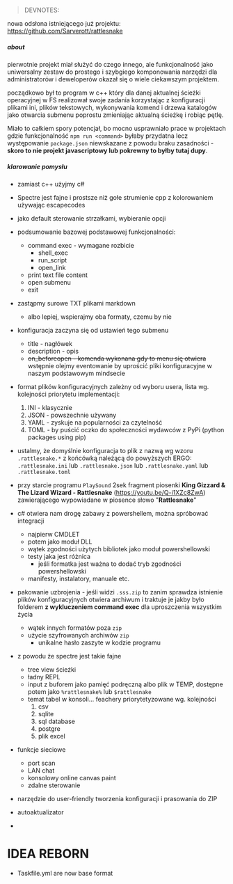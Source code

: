 

> DEVNOTES:

nowa odsłona istniejącego już projektu: https://github.com/Sarverott/rattlesnake
##### about
pierwotnie projekt miał służyć do czego innego, ale funkcjonalność jako uniwersalny zestaw do prostego i szybgiego komponowania narzędzi dla administratorów i deweloperów okazał się o wiele ciekawszym projektem.

począdkowo był to program w c++ który dla danej aktualnej ścieżki operacyjnej w FS realizował swoje zadania korzystając z konfiguracji plikami ini, plików tekstowych, wykonywania komend i drzewa katalogów jako otwarcia submenu poprostu zmieniając aktualną ścieżkę i robiąc pętlę. 

Miało to całkiem spory potencjał, bo mocno usprawniało prace w projektach gdzie funkcjonalność `npm run <command>` byłaby przydatna lecz występowanie `package.json` niewskazane z powodu braku zasadności - **skoro to nie projekt javascriptowy lub pokrewny to byłby tutaj dupy**.


##### klarowanie pomysłu
- zamiast c++ użyjmy c#
- Spectre jest fajne i prostsze niż gołe strumienie cpp z kolorowaniem używając escapecodes
- jako default sterowanie strzałkami, wybieranie opcji
- podsumowanie bazowej podstawowej funkcjonalności:
	- command exec - wymagane rozbicie
		- shell_exec
		- run_script
		- open_link
	- print text file content
	- open submenu
	- exit
- zastąpmy surowe TXT plikami markdown
	- albo lepiej, wspierajmy oba formaty, czemu by nie
- konfiguracja zaczyna się od ustawień tego submenu
	- title - nagłówek
	- description - opis
	- ~~on_beforeopen - komenda wykonana gdy to menu się otwiera~~ wstępnie olejmy eventowanie by uprościć pliki konfiguracyjne w naszym podstawowym mindsecie
- format plików konfiguracyjnych zależny od wyboru usera, lista wg. kolejności priorytetu implementacji:
	1. INI - klasycznie
	2. JSON - powszechnie używany
	3. YAML - zyskuje na popularności za czytelność
	4. TOML - by puścić oczko do społeczności wydawców z PyPi (python packages using pip)
- ustalmy, że domyślnie konfiguracja to plik z nazwą wg wzoru `.rattlesnake.*` z końcówką należącą do powyższych ERGO: `.rattlesnake.ini` lub `.rattlesnake.json` lub `.rattlesnake.yaml` lub `.rattlesnake.toml`
- przy starcie programu `PlaySound` 2sek fragment piosenki **King Gizzard & The Lizard Wizard - Rattlesnake** (https://youtu.be/Q-i1XZc8ZwA) zawierającego wypowiadane w piosence słowo "**Rattlesnake**"


- c# otwiera nam drogę zabawy z powershellem, można spróbować integracji
	- najpierw CMDLET
	- potem jako moduł DLL
	- wątek zgodności użytych bibliotek jako moduł powershellowski
	- testy jaka jest różnica
		- jeśli formatka jest ważna to dodać tryb zgodności powershellowski
	- manifesty, instalatory, manuale etc. 
- pakowanie uzbrojenia - jeśli widzi `.sss.zip` to zanim sprawdza istnienie plików konfiguracyjnych otwiera archiwum i traktuje je jakby było folderem **z wykluczeniem command exec** dla uproszczenia wszystkim życia
	- wątek innych formatów poza `zip`
	- użycie szyfrowanych archiwów `zip`
		- unikalne hasło zaszyte w kodzie programu
- z powodu że spectre jest takie fajne
	- tree view ścieżki
	- ładny REPL
	- input z buforem jako pamięć podręczną albo plik w TEMP, dostępne potem jako `%rattlesnake%` lub `$rattlesnake`
	- temat tabel w konsoli... feachery priorytetyzowane wg. kolejności
		1. csv
		2. sqlite
		3. sql database
		4. postgre
		5. plik excel
- funkcje sieciowe
	- port scan
	- LAN chat
	- konsolowy online canvas paint
	- zdalne sterowanie
- narzędzie do user-friendly tworzenia konfiguracji i prasowania do ZIP
- autoaktualizator
- 


# IDEA REBORN

- Taskfile.yml are now base format